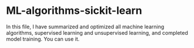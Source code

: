# ML-algorithms-sickit-learn
In this file, I have summarized and optimized all machine learning algorithms, supervised learning and unsupervised learning, and completed model training. You can use it.
